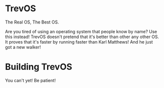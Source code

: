 # TrevOS
The Real OS, The Best OS.

Are you tired of using an operating system that people know by name?  Use this instead!
TrevOS doesn't pretend that it's better than other any other OS.  It proves that it's faster by running faster than Karl Matthews!  And he just got a new walker!

# Building TrevOS
You can't yet!  Be patient!
